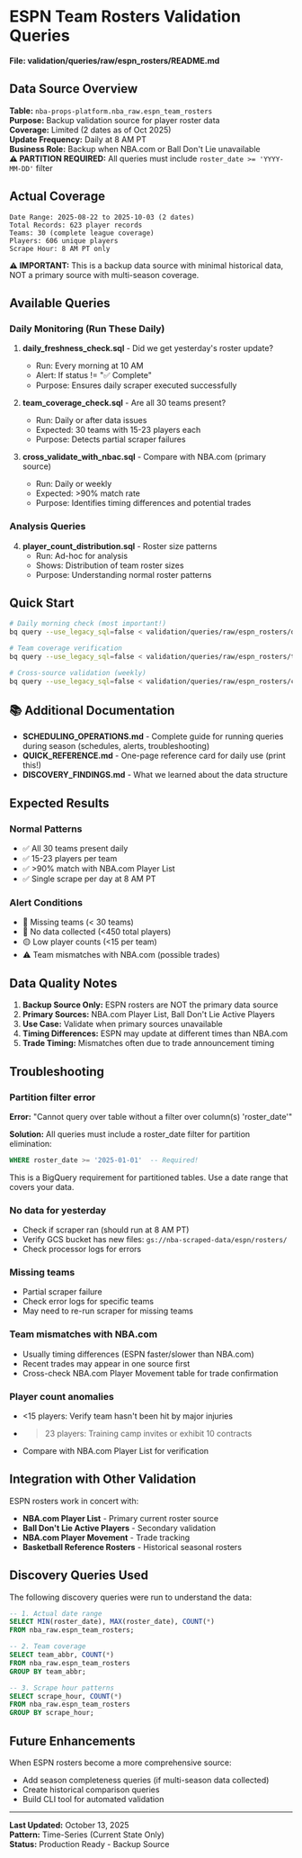 # ESPN Team Rosters Validation Queries

**File: validation/queries/raw/espn_rosters/README.md**

## Data Source Overview

**Table:** `nba-props-platform.nba_raw.espn_team_rosters`  
**Purpose:** Backup validation source for player roster data  
**Coverage:** Limited (2 dates as of Oct 2025)  
**Update Frequency:** Daily at 8 AM PT  
**Business Role:** Backup when NBA.com or Ball Don't Lie unavailable  
**⚠️ PARTITION REQUIRED:** All queries must include `roster_date >= 'YYYY-MM-DD'` filter

## Actual Coverage

```
Date Range: 2025-08-22 to 2025-10-03 (2 dates)
Total Records: 623 player records
Teams: 30 (complete league coverage)
Players: 606 unique players
Scrape Hour: 8 AM PT only
```

**⚠️ IMPORTANT:** This is a backup data source with minimal historical data, NOT a primary source with multi-season coverage.

## Available Queries

### Daily Monitoring (Run These Daily)

1. **daily_freshness_check.sql** - Did we get yesterday's roster update?
   - Run: Every morning at 10 AM
   - Alert: If status != "✅ Complete"
   - Purpose: Ensures daily scraper executed successfully

2. **team_coverage_check.sql** - Are all 30 teams present?
   - Run: Daily or after data issues
   - Expected: 30 teams with 15-23 players each
   - Purpose: Detects partial scraper failures

3. **cross_validate_with_nbac.sql** - Compare with NBA.com (primary source)
   - Run: Daily or weekly
   - Expected: >90% match rate
   - Purpose: Identifies timing differences and potential trades

### Analysis Queries

4. **player_count_distribution.sql** - Roster size patterns
   - Run: Ad-hoc for analysis
   - Shows: Distribution of team roster sizes
   - Purpose: Understanding normal roster patterns

## Quick Start

```bash
# Daily morning check (most important!)
bq query --use_legacy_sql=false < validation/queries/raw/espn_rosters/daily_freshness_check.sql

# Team coverage verification
bq query --use_legacy_sql=false < validation/queries/raw/espn_rosters/team_coverage_check.sql

# Cross-source validation (weekly)
bq query --use_legacy_sql=false < validation/queries/raw/espn_rosters/cross_validate_with_nbac.sql
```

## 📚 Additional Documentation

- **SCHEDULING_OPERATIONS.md** - Complete guide for running queries during season (schedules, alerts, troubleshooting)
- **QUICK_REFERENCE.md** - One-page reference card for daily use (print this!)
- **DISCOVERY_FINDINGS.md** - What we learned about the data structure

## Expected Results

### Normal Patterns
- ✅ All 30 teams present daily
- ✅ 15-23 players per team
- ✅ >90% match with NBA.com Player List
- ✅ Single scrape per day at 8 AM PT

### Alert Conditions
- 🔴 Missing teams (< 30 teams)
- 🔴 No data collected (<450 total players)
- 🟡 Low player counts (<15 per team)
- ⚠️ Team mismatches with NBA.com (possible trades)

## Data Quality Notes

1. **Backup Source Only:** ESPN rosters are NOT the primary data source
2. **Primary Sources:** NBA.com Player List, Ball Don't Lie Active Players
3. **Use Case:** Validate when primary sources unavailable
4. **Timing Differences:** ESPN may update at different times than NBA.com
5. **Trade Timing:** Mismatches often due to trade announcement timing

## Troubleshooting

### Partition filter error
**Error:** "Cannot query over table without a filter over column(s) 'roster_date'"

**Solution:** All queries must include a roster_date filter for partition elimination:
```sql
WHERE roster_date >= '2025-01-01'  -- Required!
```

This is a BigQuery requirement for partitioned tables. Use a date range that covers your data.

### No data for yesterday
- Check if scraper ran (should run at 8 AM PT)
- Verify GCS bucket has new files: `gs://nba-scraped-data/espn/rosters/`
- Check processor logs for errors

### Missing teams
- Partial scraper failure
- Check error logs for specific teams
- May need to re-run scraper for missing teams

### Team mismatches with NBA.com
- Usually timing differences (ESPN faster/slower than NBA.com)
- Recent trades may appear in one source first
- Cross-check NBA.com Player Movement table for trade confirmation

### Player count anomalies
- <15 players: Verify team hasn't been hit by major injuries
- >23 players: Training camp invites or exhibit 10 contracts
- Compare with NBA.com Player List for verification

## Integration with Other Validation

ESPN rosters work in concert with:
- **NBA.com Player List** - Primary current roster source
- **Ball Don't Lie Active Players** - Secondary validation
- **NBA.com Player Movement** - Trade tracking
- **Basketball Reference Rosters** - Historical seasonal rosters

## Discovery Queries Used

The following discovery queries were run to understand the data:

```sql
-- 1. Actual date range
SELECT MIN(roster_date), MAX(roster_date), COUNT(*) 
FROM nba_raw.espn_team_rosters;

-- 2. Team coverage
SELECT team_abbr, COUNT(*) 
FROM nba_raw.espn_team_rosters 
GROUP BY team_abbr;

-- 3. Scrape hour patterns
SELECT scrape_hour, COUNT(*) 
FROM nba_raw.espn_team_rosters 
GROUP BY scrape_hour;
```

## Future Enhancements

When ESPN rosters become a more comprehensive source:
- Add season completeness queries (if multi-season data collected)
- Create historical comparison queries
- Build CLI tool for automated validation

---

**Last Updated:** October 13, 2025  
**Pattern:** Time-Series (Current State Only)  
**Status:** Production Ready - Backup Source
